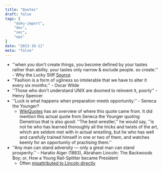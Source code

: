 ```yaml
---
title: "Quotes"
draft: false
tags: [
    "doku-import",
    "dev",
    "sec",
    "ops"
]
date: "2013-10-11"
meta: "false"
---
```




* ''when you don't create things, you become defined by your tastes rather than 
ability. your tastes only narrow & exclude people. so create.'' - Why the 
Lucky Stiff [Source](http://gilesbowkett.blogspot.com/2012/02/rails-went-off-rails-why-im-rebuilding.html)
* ''Fashion is a form of ugliness so intolerable that we have to alter it every six months.'' - Oscar Wilde
* ''Those who don't understand UNIX are doomed to reinvent it, poorly'' - Henry Spencer
* ''Luck is what happens when preparation meets opportunity.'' - Seneca the Younger?
  * [WikiQuotes](https://en.wikiquote.org/wiki/Seneca_the_Younger#Disputed) has an overview of where this quote came from.  It did mention this actual
quote from Seneca the Younger quoting Demetrius that is also good:  ''The best wrestler,'' he would say, ''is not he who has learned thoroughly all the tricks and twists of the art, which are seldom met with in actual wrestling, but he who has well and carefully trained himself in one or two of them, and watches keenly for an opportunity of practising them.''
* ''Any man can stand adversity — only a great man can stand prosperity.'' - Haratio Alger (1883), Abraham Lincoln: The Backwoods Boy; or, How a Young Rail-Splitter became President
  * Often [misattributed to Lincoln directly](https://en.wikiquote.org/wiki/Abraham_Lincoln#Misattributed)
